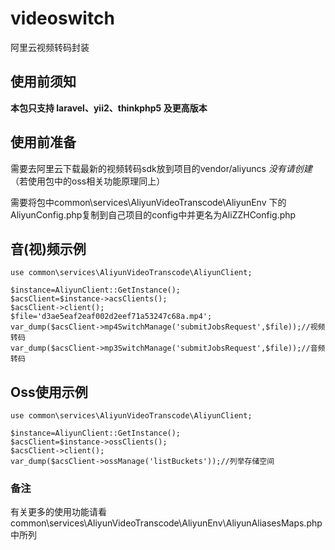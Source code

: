 # videoswitch
阿里云视频转码封装

## 使用前须知

**本包只支持 laravel、yii2、thinkphp5 及更高版本**

## 使用前准备

需要去阿里云下载最新的视频转码sdk放到项目的vendor/aliyuncs *没有请创建* （若使用包中的oss相关功能原理同上）

需要将包中common\services\AliyunVideoTranscode\AliyunEnv 下的AliyunConfig.php复制到自己项目的config中并更名为AliZZHConfig.php

## 音(视)频示例

```
use common\services\AliyunVideoTranscode\AliyunClient;

$instance=AliyunClient::GetInstance();
$acsClient=$instance->acsClients();
$acsClient->client();
$file='d3ae5eaf2eaf002d2eef71a53247c68a.mp4';
var_dump($acsClient->mp4SwitchManage('submitJobsRequest',$file));//视频转码
var_dump($acsClient->mp3SwitchManage('submitJobsRequest',$file));//音频转码

```

## Oss使用示例

```
use common\services\AliyunVideoTranscode\AliyunClient;

$instance=AliyunClient::GetInstance();
$acsClient=$instance->ossClients();
$acsClient->client();
var_dump($acsClient->ossManage('listBuckets'));//列举存储空间

```

### 备注

有关更多的使用功能请看common\services\AliyunVideoTranscode\AliyunEnv\AliyunAliasesMaps.php中所列
